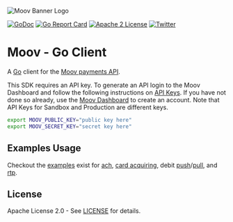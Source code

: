 ![Moov Banner Logo](https://github.com/moovfinancial/moov-go/assets/120951/3632d9ea-0c64-40e5-8f9e-b13b28b5e197)

[![GoDoc](https://pkg.go.dev/badge/github.com/moovfinancial/moovgo?utm_source=godoc)](https://pkg.go.dev/github.com/moovfinancial/moov-go)
[![Go Report Card](https://goreportcard.com/badge/github.com/moovfinancial/moov-go)](https://goreportcard.com/report/github.com/moovfinancial/moov-go)
[![Apache 2 License](https://img.shields.io/badge/license-Apache2-blue.svg)](https://raw.githubusercontent.com/moovfinancial/moov-go/master/LICENSE)
[![Twitter](https://img.shields.io/twitter/follow/moov?style=social)](https://twitter.com/moov?lang=en)


# Moov - Go Client
A [Go](http://golang.org) client for the [Moov payments API](https://docs.moov.io/api/).


This SDK requires an API key. To generate an API login to the Moov Dashboard and follow the following instructions on [API Keys](https://docs.moov.io/guides/get-started/api-keys/). If you have not done so already, use the [Moov Dashboard](https://dashboard.moov.io/signup) to create an account. Note that API Keys for Sandbox and Production are different keys.

```bash
export MOOV_PUBLIC_KEY="public key here"
export MOOV_SECRET_KEY="secret key here"
```

## Examples Usage

Checkout the [examples](./examples/README.md) exist for [ach](./examples/ach/), [card acquiring](./examples/card_acquiring/), debit [push](./examples/debit_card_push/)/[pull](./examples/debit_card_pull/), and [rtp](./examples/rtp/).

## License

Apache License 2.0 - See [LICENSE](LICENSE) for details.

